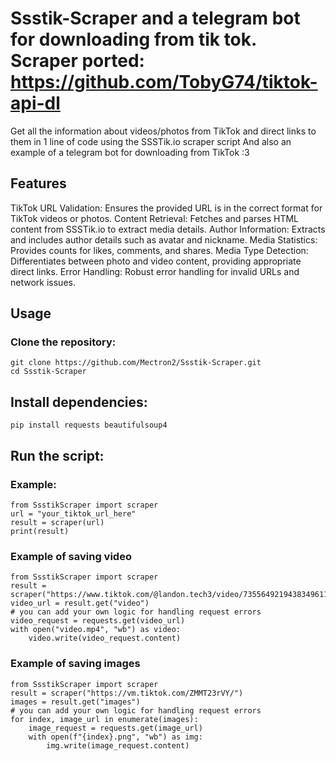 # Ssstik-Scraper and a telegram bot for downloading from tik tok. Scraper ported: https://github.com/TobyG74/tiktok-api-dl
Get all the information about videos/photos from TikTok and direct links to them in 1 line of code using the SSSTik.io scraper script
And also an example of a telegram bot for downloading from TikTok :3

## Features
TikTok URL Validation: Ensures the provided URL is in the correct format for TikTok videos or photos.
Content Retrieval: Fetches and parses HTML content from SSSTik.io to extract media details.
Author Information: Extracts and includes author details such as avatar and nickname.
Media Statistics: Provides counts for likes, comments, and shares.
Media Type Detection: Differentiates between photo and video content, providing appropriate direct links.
Error Handling: Robust error handling for invalid URLs and network issues.

## Usage
### Clone the repository:
```
git clone https://github.com/Mectron2/Ssstik-Scraper.git
cd Ssstik-Scraper
```

## Install dependencies:
```
pip install requests beautifulsoup4
```

## Run the script:

### Example:
```
from SsstikScraper import scraper
url = "your_tiktok_url_here"
result = scraper(url)
print(result)
```
### Example of saving video
```
from SsstikScraper import scraper
result = scraper("https://www.tiktok.com/@landon.tech3/video/7355649219438349611")
video_url = result.get("video")
# you can add your own logic for handling request errors
video_request = requests.get(video_url)
with open("video.mp4", "wb") as video:
    video.write(video_request.content)
```
### Example of saving images
```
from SsstikScraper import scraper
result = scraper("https://vm.tiktok.com/ZMMT23rVY/")
images = result.get("images")
# you can add your own logic for handling request errors
for index, image_url in enumerate(images):
    image_request = requests.get(image_url)
    with open(f"{index}.png", "wb") as img:
        img.write(image_request.content)
```

